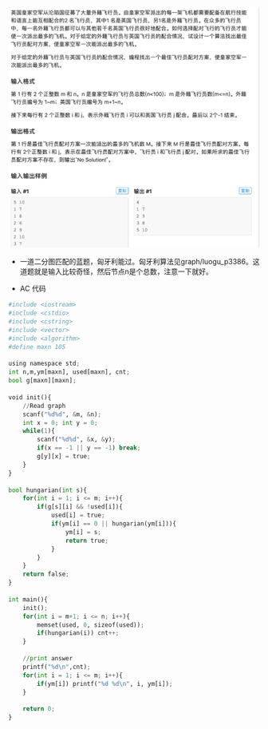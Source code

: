 ![屏幕快照 2019-07-26 下午3.17.08.png](resources/3F9B8409E8DF02849F559C9981C72524.png)

* 一道二分图匹配的蓝题，匈牙利能过。匈牙利算法见graph/luogu\_p3386。这道题就是输入比较奇怪，然后节点n是个总数，注意一下就好。

* AC 代码

```python
#include <iostream>
#include <cstdio>
#include <cstring>
#include <vector>
#include <algorithm>
#define maxn 105

using namespace std;
int n,m,ym[maxn], used[maxn], cnt;
bool g[maxn][maxn];

void init(){
	//Read graph
	scanf("%d%d", &m, &n);
	int x = 0; int y = 0;
	while(1){
		scanf("%d%d", &x, &y);
		if(x == -1 || y == -1) break;
		g[y][x] = true;
	}
}

bool hungarian(int s){
	for(int i = 1; i <= m; i++){
		if(g[s][i] && !used[i]){
			used[i] = true;
			if(ym[i] == 0 || hungarian(ym[i])){
				ym[i] = s;
				return true;
			}
		}
	}
	return false;
}

int main(){
	init();
	for(int i = m+1; i <= n; i++){
		memset(used, 0, sizeof(used));
		if(hungarian(i)) cnt++;
	}

	//print answer 
	printf("%d\n",cnt);
	for(int i = 1; i <= m; i++){
		if(ym[i]) printf("%d %d\n", i, ym[i]);
	}

	return 0;
}
```